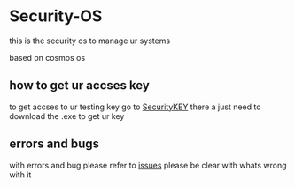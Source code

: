 # Security-OS
this is the security os to manage ur systems

based on cosmos os
## how to get ur accses key
to get accses to ur testing key go to [SecurityKEY](https://github.com/Madmaxvoltron/SecurityKEY)
there a just need to download the .exe to get ur key
## errors and bugs
with errors and bug please refer to [issues](https://github.com/Madmaxvoltron/Security-OS/issues)
please be clear with whats wrong with it
